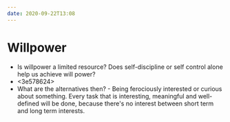 ```yaml
---
date: 2020-09-22T13:08
---
```


# Willpower

- Is willpower a limited resource? Does self-discipline or self control alone help us achieve will power? 
- <3e578624>
- What are the alternatives then? - Being ferociously interested or curious about something.
  Every task that is interesting, meaningful and well-defined will be done, because there's no interest between short term and long term interests.
